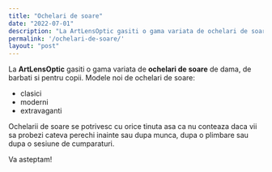 ```yaml
---
title: "Ochelari de soare"
date: "2022-07-01"
description: "La ArtLensOptic gasiti o gama variata de ochelari de soare de dama, de barbati si pentru copii. "
permalink: '/ochelari-de-soare/'
layout: "post"
---
```

La **ArtLensOptic** gasiti o gama variata de **ochelari de soare** de dama, de barbati si pentru copii. Modele noi de ochelari de soare:

- clasici
- moderni
- extravaganti

Ochelarii de soare se potrivesc cu orice tinuta asa ca nu conteaza daca vii sa probezi cateva perechi inainte sau dupa munca, dupa o plimbare sau dupa o sesiune de cumparaturi.

Va asteptam!
